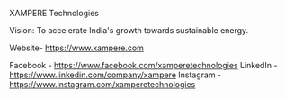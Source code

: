XAMPERE Technologies

Vision: To accelerate India's growth towards sustainable energy.

Website-
https://www.xampere.com

Facebook - https://www.facebook.com/xamperetechnologies
LinkedIn - https://www.linkedin.com/company/xampere
Instagram - https://www.instagram.com/xamperetechnologies